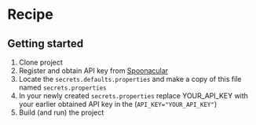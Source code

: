# Recipe

## Getting started

1. Clone project
2. Register and obtain API key from [Spoonacular](https://spoonacular.com/)
3. Locate the `secrets.defaults.properties` and make a copy of this file named `secrets.properties`
4. In your newly created `secrets.properties` replace YOUR_API_KEY with your earlier obtained API
   key in the (`API_KEY="YOUR_API_KEY"`)
5. Build (and run) the project